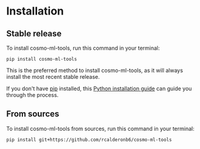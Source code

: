 # Installation

## Stable release

To install cosmo-ml-tools, run this command in your terminal:

```
pip install cosmo-ml-tools
```

This is the preferred method to install cosmo-ml-tools, as it will always install the most recent stable release.

If you don't have [pip](https://pip.pypa.io) installed, this [Python installation guide](http://docs.python-guide.org/en/latest/starting/installation/) can guide you through the process.

## From sources

To install cosmo-ml-tools from sources, run this command in your terminal:

```
pip install git+https://github.com/rcalderonb6/cosmo-ml-tools
```
